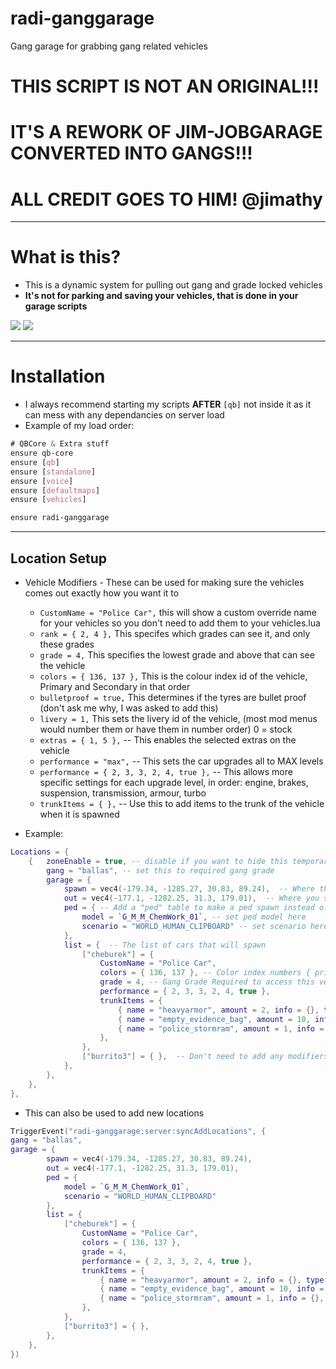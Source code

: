 # radi-ganggarage
Gang garage for grabbing gang related vehicles

# THIS SCRIPT IS NOT AN ORIGINAL!!!
# IT'S A REWORK OF JIM-JOBGARAGE CONVERTED INTO GANGS!!!
# ALL CREDIT GOES TO HIM! @jimathy

---
# What is this?
- This is a dynamic system for pulling out gang and grade locked vehicles
- **It's not for parking and saving your vehicles, that is done in your garage scripts**

![](https://i.imgur.com/JhGaGMS.jpeg)
![](https://i.imgur.com/ycXPTj1.jpeg)

---
# Installation

- I always recommend starting my scripts **AFTER** `[qb]` not inside it as it can mess with any dependancies on server load
- Example of my load order:
```CSS
# QBCore & Extra stuff
ensure qb-core
ensure [qb]
ensure [standalone]
ensure [voice]
ensure [defaultmaps]
ensure [vehicles]

ensure radi-ganggarage
```

---
## Location Setup

- Vehicle Modifiers - These can be used for making sure the vehicles comes out exactly how you want it to
	- `CustomName = "Police Car",` this will show a custom override name for your vehicles so you don't need to add them to your vehicles.lua
	- `rank = { 2, 4 },` This specifes which grades can see it, and only these grades
	- `grade = 4,` This specifies the lowest grade and above that can see the vehicle
	- `colors = { 136, 137 },` This is the colour index id of the vehicle, Primary and Secondary in that order
	- `bulletproof = true,` This determines if the tyres are bullet proof (don't ask me why, I was asked to add this)
	- `livery = 1,` This sets the livery id of the vehicle, (most mod menus would number them or have them in number order) 0 = stock
	- `extras = { 1, 5 },` -- This enables the selected extras on the vehicle
	- `performance = "max",` -- This sets the car upgrades all to MAX levels
	- `performance = { 2, 3, 3, 2, 4, true },` -- This allows more specific settings for each upgrade level, in order: engine, brakes, suspension, transmission, armour, turbo
	- `trunkItems = { },` -- Use this to add items to the trunk of the vehicle when it is spawned

- Example:
```lua
Locations = {
	{	zoneEnable = true, -- disable if you want to hide this temporarily
		gang = "ballas", -- set this to required gang grade
		garage = {
			spawn = vec4(-179.34, -1285.27, 30.83, 89.24),  -- Where the vehicle will spawn
			out = vec4(-177.1, -1282.25, 31.3, 179.01),  -- Where you select the vehicles from
			ped = { -- Add a "ped" table to make a ped spawn instead of the parking meter
				model = `G_M_M_ChemWork_01`, -- set ped model here
				scenario = "WORLD_HUMAN_CLIPBOARD" -- set scenario here
			},
			list = {  -- The list of cars that will spawn
				["cheburek"] = {
					CustomName = "Police Car",
					colors = { 136, 137 }, -- Color index numbers { primary, secondary },
					grade = 4, -- Gang Grade Required to access this vehicle
					performance = { 2, 3, 3, 2, 4, true },
					trunkItems = {
						{ name = "heavyarmor", amount = 2, info = {}, type = "item", slot = 1, },
						{ name = "empty_evidence_bag", amount = 10, info = {}, type = "item", slot = 2, },
						{ name = "police_stormram", amount = 1, info = {}, type = "item", slot = 3, },
					},
				},
				["burrito3"] = { },  -- Don't need to add any modifiers/restrictions
			},
		},
	},
},
```
- This can also be used to add new locations
```lua
TriggerEvent("radi-ganggarage:server:syncAddLocations", {
gang = "ballas",
garage = {
		spawn = vec4(-179.34, -1285.27, 30.83, 89.24),
		out = vec4(-177.1, -1282.25, 31.3, 179.01),
		ped = {
			model = `G_M_M_ChemWork_01`,
			scenario = "WORLD_HUMAN_CLIPBOARD"
		},
		list = {
			["cheburek"] = {
				CustomName = "Police Car",
				colors = { 136, 137 },
				grade = 4,
				performance = { 2, 3, 3, 2, 4, true },
				trunkItems = {
					{ name = "heavyarmor", amount = 2, info = {}, type = "item", slot = 1, },
					{ name = "empty_evidence_bag", amount = 10, info = {}, type = "item", slot = 2, },
					{ name = "police_stormram", amount = 1, info = {}, type = "item", slot = 3, },
				},
			},
			["burrito3"] = { },
		},
	},
})
```
